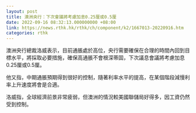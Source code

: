 ```yaml
---
layout: post
title: 澳洲央行：下次會議將考慮加息0.25厘或0.5厘
date: 2022-09-16 08:32:13.000000000 +08:00
link: https://news.rthk.hk/rthk/ch/component/k2/1667013-20220916.htm
categories: rthk
---
```


澳洲央行總裁洛威表示，目前通脹處於高位，央行需要確保在合理的時間內回到目標水平，將採取必要措施，確保高通脹不會根深蒂固，下次議息會議將考慮加息0.25厘或0.5厘。

他又指，中期通脹預期得到很好的控制，隨著利率水平的提高，在某個階段減慢利率上升速度將會是合適。

洛威指，全球經濟前景非常疲弱，但澳洲的情況較美國聯儲局好得多，因工資仍然受到控制。
